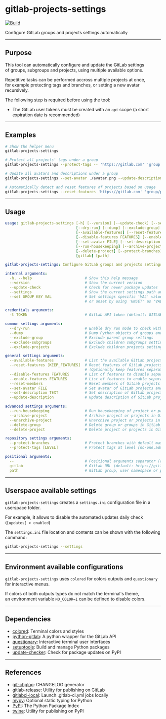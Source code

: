 # gitlab-projects-settings

<!-- markdownlint-disable no-inline-html -->

[![Build](https://gitlab.com/AdrianDC/gitlab-projects-settings/badges/main/pipeline.svg)](https://gitlab.com/AdrianDC/gitlab-projects-settings/-/commits/main/)

Configure GitLab groups and projects settings automatically

---

## Purpose

This tool can automatically configure and update the GitLab settings  
of groups, subgroups and projects, using multiple available options.

Repetitive tasks can be performed accross multiple projects at once,  
for example protecting tags and branches, or setting a new avatar recursively.

The following step is required before using the tool:

- The GitLab user tokens must be created with an `api` scope (a short expiration date is recommended)

---

## Examples

<!-- prettier-ignore-start -->

```bash
# Show the helper menu
gitlab-projects-settings

# Protect all projects' tags under a group
gitlab-projects-settings --protect-tags -- 'https://gitlab.com' 'group'

# Update all avatars and descriptions under a group
gitlab-projects-settings --set-avatar ./avatar.png --update-description 'https://gitlab.com' 'group'

# Automatically detect and reset features of projects based on usage
gitlab-projects-settings --reset-features 'https://gitlab.com' 'group/project'
```

<!-- prettier-ignore-end -->

---

## Usage

<!-- prettier-ignore-start -->
<!-- readme-help-start -->

```yaml
usage: gitlab-projects-settings [-h] [--version] [--update-check] [--settings] [--set GROUP KEY VAL] [-t TOKEN]
                                [--dry-run] [--dump] [--exclude-group] [--exclude-subgroups] [--exclude-projects]
                                [--available-features] [--reset-features [KEEP_FEATURES]]
                                [--disable-features FEATURES] [--enable-features FEATURES] [--reset-members]
                                [--set-avatar FILE] [--set-description TEXT] [--update-description]
                                [--run-housekeeping] [--archive-project | --unarchive-project] [--delete-group]
                                [--delete-project] [--protect-branches] [--protect-tags [LEVEL]] [--]
                                [gitlab] [path]

gitlab-projects-settings: Configure GitLab groups and projects settings automatically

internal arguments:
  -h, --help                        # Show this help message
  --version                         # Show the current version
  --update-check                    # Check for newer package updates
  --settings                        # Show the current settings path and contents
  --set GROUP KEY VAL               # Set settings specific 'VAL' value to [GROUP] > KEY
                                    # or unset by using 'UNSET' as 'VAL'

credentials arguments:
  -t TOKEN                          # GitLab API token (default: GITLAB_TOKEN environment)

common settings arguments:
  --dry-run                         # Enable dry run mode to check without saving
  --dump                            # Dump Python objects of groups and projects
  --exclude-group                   # Exclude parent group settings
  --exclude-subgroups               # Exclude children subgroups settings
  --exclude-projects                # Exclude children projects settings

general settings arguments:
  --available-features              # List the available GitLab project features known by the tool
  --reset-features [KEEP_FEATURES]  # Reset features of GitLab projects based on usage
                                    # (Optionally keep features separated by ",")
  --disable-features FEATURES       # List of features to disable separated by ","
  --enable-features FEATURES        # List of features to enable separated by ","
  --reset-members                   # Reset members of GitLab projects and groups
  --set-avatar FILE                 # Set avatar of GitLab projects and groups
  --set-description TEXT            # Set description of GitLab projects and groups
  --update-description              # Update description of GitLab projects and groups automatically

advanced settings arguments:
  --run-housekeeping                # Run housekeeping of project or projects GitLab in groups
  --archive-project                 # Archive project or projects in GitLab groups
  --unarchive-project               # Unarchive project or projects in GitLab groups
  --delete-group                    # Delete group or groups in GitLab groups
  --delete-project                  # Delete project or projects in GitLab groups

repository settings arguments:
  --protect-branches                # Protect branches with default master/main, develop and staging
  --protect-tags [LEVEL]            # Protect tags at level [no-one,admins,maintainers,developers] (default: no-one)

positional arguments:
  --                                # Positional arguments separator (recommended)
  gitlab                            # GitLab URL (default: https://gitlab.com)
  path                              # GitLab group, user namespace or project path
```

<!-- readme-help-stop -->
<!-- prettier-ignore-end -->

---

## Userspace available settings

`gitlab-projects-settings` creates a `settings.ini` configuration file in a userspace folder.

For example, it allows to disable the automated updates daily check (`[updates] > enabled`)

The `settings.ini` file location and contents can be shown with the following command:

```bash
gitlab-projects-settings --settings
```

---

## Environment available configurations

`gitlab-projects-settings` uses `colored` for colors outputs and `questionary` for interactive menus.

If colors of both outputs types do not match the terminal's theme,  
an environment variable `NO_COLOR=1` can be defined to disable colors.

---

## Dependencies

- [colored](https://pypi.org/project/colored/): Terminal colors and styles
- [python-gitlab](https://pypi.org/project/python-gitlab/): A python wrapper for the GitLab API
- [questionary](https://pypi.org/project/questionary/): Interactive terminal user interfaces
- [setuptools](https://pypi.org/project/setuptools/): Build and manage Python packages
- [update-checker](https://pypi.org/project/update-checker/): Check for package updates on PyPI

---

## References

- [git-chglog](https://github.com/git-chglog/git-chglog): CHANGELOG generator
- [gitlab-release](https://pypi.org/project/gitlab-release/): Utility for publishing on GitLab
- [gitlabci-local](https://pypi.org/project/gitlabci-local/): Launch .gitlab-ci.yml jobs locally
- [mypy](https://pypi.org/project/mypy/): Optional static typing for Python
- [PyPI](https://pypi.org/): The Python Package Index
- [twine](https://pypi.org/project/twine/): Utility for publishing on PyPI
